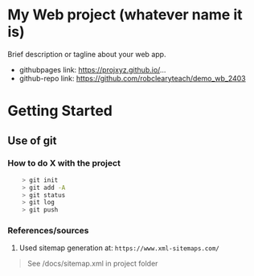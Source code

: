 

# My Web project (whatever name it is)



Brief description or tagline about your web app.

* githubpages link: https://projxyz.github.io/...
* github-repo link: https://github.com/robclearyteach/demo_wb_2403


# Getting Started

## Use of git
 
### How to do X with the project
```bash
    > git init
    > git add -A
    > git status
    > git log
    > git push
```

### References/sources
1. Used sitemap generation at: 
`https://www.xml-sitemaps.com/`

> See /docs/sitemap.xml in project folder